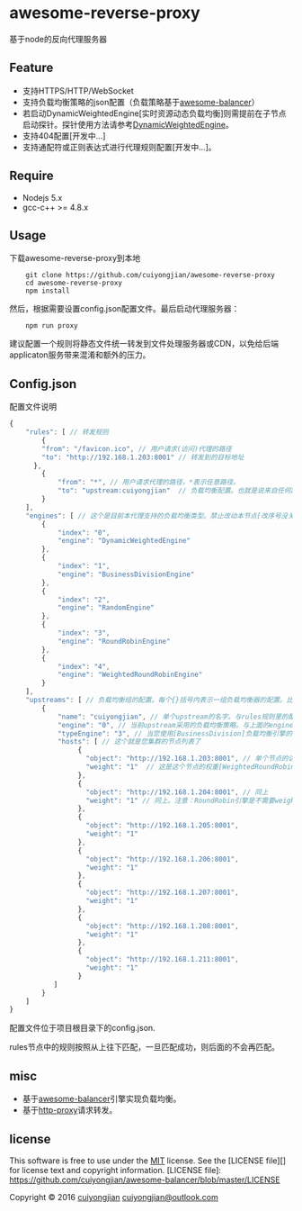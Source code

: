# awesome-reverse-proxy
基于node的反向代理服务器


## Feature

* 支持HTTPS/HTTP/WebSocket
* 支持负载均衡策略的json配置（负载策略基于[awesome-balancer](https://github.com/cuiyongjian/awesome-balancer)）
* 若启动DynamicWeightedEngine[实时资源动态负载均衡]则需提前在子节点启动探针。探针使用方法请参考[DynamicWeightedEngine](https://github.com/cuiyongjian/awesome-balancer#dynamicweightedengine)。
* 支持404配置[开发中...]
* 支持通配符或正则表达式进行代理规则配置[开发中...]。

## Require

* Nodejs 5.x
* gcc-c++ >= 4.8.x

## Usage
下载awesome-reverse-proxy到本地
```
    git clone https://github.com/cuiyongjian/awesome-reverse-proxy
    cd awesome-reverse-proxy
    npm install
```
然后，根据需要设置config.json配置文件。最后启动代理服务器：
```
    npm run proxy
```

建议配置一个规则将静态文件统一转发到文件处理服务器或CDN，以免给后端applicaton服务带来混淆和额外的压力。


## Config.json

配置文件说明
``` javascript
{
    "rules": [ // 转发规则
        {
        "from": "/favicon.ico", // 用户请求(访问)代理的路径
        "to": "http://192.168.1.203:8001" // 转发到的目标地址
      },
        {
            "from": "*", // 用户请求代理的路径，*表示任意路径。
            "to": "upstream:cuiyongjian"  // 负载均衡配置。也就是说来自任何路径的请求，都转发到cuiyongjian这个upstream。upstream在下面的节点单独进行配置。
        }
    ],
    "engines": [ // 这个是目前本代理支持的负载均衡类型。禁止改动本节点[改序号没关系]！！！！
        {
            "index": "0",
            "engine": "DynamicWeightedEngine"
        },
        {
            "index": "1",
            "engine": "BusinessDivisionEngine"
        },
        {
            "index": "2",
            "engine": "RandomEngine"
        },
        {
            "index": "3",
            "engine": "RoundRobinEngine"
        },
        {
            "index": "4",
            "engine": "WeightedRoundRobinEngine"
        }
    ],
    "upstreams": [ // 负载均衡组的配置。每个{}括号内表示一组负载均衡器的配置。比如下面这个cuiyongjian配置就对应了上文中某个转发规则。
        {
            "name": "cuiyongjian", // 单个upstream的名字。与rules规则里的配置对应起来。
            "engine": "0", // 当前upstream采用的负载均衡策略。与上面的engines索引一一对应。
            "typeEngine": "3", // 当您使用[BusinessDivision]负载均衡引擎的时候，请配置该节点，这个节点表示您希望每种业务类型分别采用什么负载均衡策略。
            "hosts": [ // 这个就是您集群的节点列表了
                 {
                   "object": "http://192.168.1.203:8001", // 单个节点的访问地址，也就是代理转发的目标地址。
                   "weight": "1"  // 这是这个节点的权重[WeightedRoundRobin和DynamicWeighted策略需要配置]。
                 },
                 {
                   "object": "http://192.168.1.204:8001", // 同上
                   "weight": "1" // 同上。注意：RoundRobin引擎是不需要weight属性的，而且单个节点请配置成字符串，而不是用{}花括号包裹。
                 },
                 {
                   "object": "http://192.168.1.205:8001",
                   "weight": "1"
                 },
                 {
                   "object": "http://192.168.1.206:8001",
                   "weight": "1"
                 },
                 {
                   "object": "http://192.168.1.207:8001",
                   "weight": "1"
                 },
                 {
                   "object": "http://192.168.1.208:8001",
                   "weight": "1"
                 },
                 {
                   "object": "http://192.168.1.211:8001",
                   "weight": "1"
                 }
           ]
        }
    ]
}

```
配置文件位于项目根目录下的config.json.

rules节点中的规则按照从上往下匹配，一旦匹配成功，则后面的不会再匹配。


## misc

* 基于[awesome-balancer](https://github.com/cuiyongjian/awesome-balancer)引擎实现负载均衡。
* 基于[http-proxy](https://www.npmjs.com/package/http-proxy)请求转发。

## license
This software is free to use under the [MIT](http://opensource.org/licenses/MIT)  license. See the [LICENSE file][] for license text and copyright information.
[LICENSE file]: https://github.com/cuiyongjian/awesome-balancer/blob/master/LICENSE

Copyright © 2016 [cuiyongjian](http://blog.cuiyongjian.com) <cuiyongjian@outlook.com>
